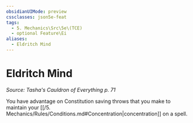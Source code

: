 ```yaml
---
obsidianUIMode: preview
cssclasses: json5e-feat
tags:
  - 5. Mechanics\Src\5e\(TCE)
  - optional Feature\Ei
aliases:
  - Eldritch Mind
---
```

# Eldritch Mind
*Source: Tasha's Cauldron of Everything p. 71*  

You have advantage on Constitution saving throws that you make to maintain your [[/5. Mechanics/Rules/Conditions.md#Concentration\|concentration]] on a spell.
